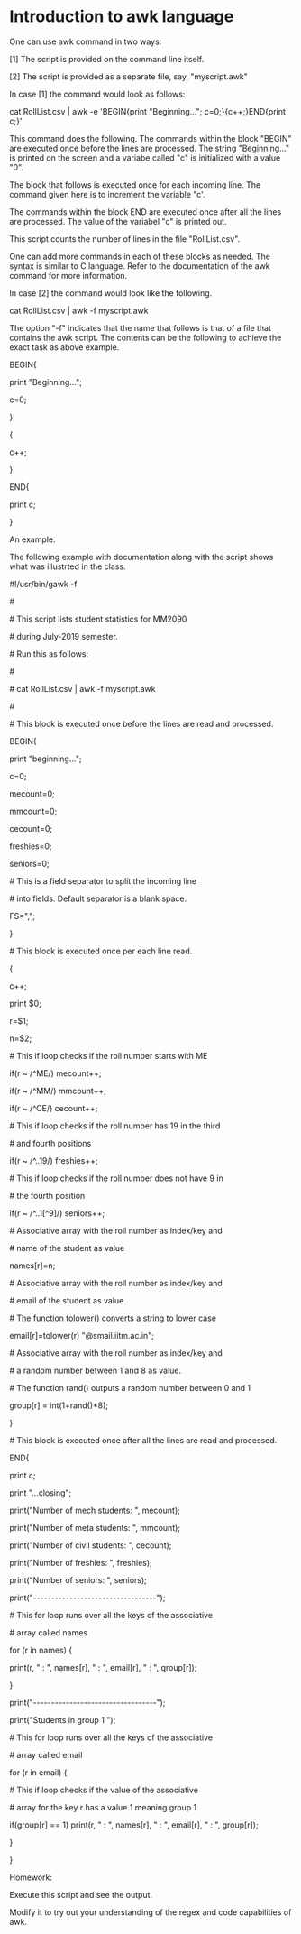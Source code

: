 # Introduction to awk language

One can use awk command in two ways:

\[1\] The script is provided on the command line itself.

\[2\] The script is provided as a separate file, say, "myscript.awk"

In case \[1\] the command would look as follows:

cat RollList.csv \| awk -e 'BEGIN{print "Beginning\...";
c=0;}{c++;}END{print c;}'

This command does the following. The commands within the block "BEGIN"
are executed once before the lines are processed. The string
"Beginning\..." is printed on the screen and a variabe called "c" is
initialized with a value "0".

The block that follows is executed once for each incoming line. The
command given here is to increment the variable "c'.

The commands within the block END are executed once after all the lines
are processed. The value of the variabel "c" is printed out.

This script counts the number of lines in the file "RollList.csv".

One can add more commands in each of these blocks as needed. The syntax
is similar to C language. Refer to the documentation of the awk command
for more information.

In case \[2\] the command would look like the following.

cat RollList.csv \| awk -f myscript.awk

The option "-f" indicates that the name that follows is that of a file
that contains the awk script. The contents can be the following to
achieve the exact task as above example.

BEGIN{

print "Beginning\...";

c=0;

}

{

c++;

}

END{

print c;

}

An example:

The following example with documentation along with the script shows
what was illustrted in the class.

\#!/usr/bin/gawk -f

\#

\# This script lists student statistics for MM2090

\# during July-2019 semester.

\# Run this as follows:

\#

\# cat RollList.csv \| awk -f myscript.awk

\#

\# This block is executed once before the lines are read and processed.

BEGIN{

print \"beginning\...\";

c=0;

mecount=0;

mmcount=0;

cecount=0;

freshies=0;

seniors=0;

\# This is a field separator to split the incoming line

\# into fields. Default separator is a blank space.

FS=\",\";

}

\# This block is executed once per each line read.

{

c++;

print \$0;

r=\$1;

n=\$2;

\# This if loop checks if the roll number starts with ME

if(r \~ /\^ME/) mecount++;

if(r \~ /\^MM/) mmcount++;

if(r \~ /\^CE/) cecount++;

\# This if loop checks if the roll number has 19 in the third

\# and fourth positions

if(r \~ /\^..19/) freshies++;

\# This if loop checks if the roll number does not have 9 in

\# the fourth position

if(r \~ /\^..1\[\^9\]/) seniors++;

\# Associative array with the roll number as index/key and

\# name of the student as value

names\[r\]=n;

\# Associative array with the roll number as index/key and

\# email of the student as value

\# The function tolower() converts a string to lower case

email\[r\]=tolower(r) \"\@smail.iitm.ac.in\";

\# Associative array with the roll number as index/key and

\# a random number between 1 and 8 as value.

\# The function rand() outputs a random number between 0 and 1

group\[r\] = int(1+rand()\*8);

}

\# This block is executed once after all the lines are read and
processed.

END{

print c;

print \"\...closing\";

print(\"Number of mech students: \", mecount);

print(\"Number of meta students: \", mmcount);

print(\"Number of civil students: \", cecount);

print(\"Number of freshies: \", freshies);

print(\"Number of seniors: \", seniors);

print(\"\-\-\-\-\-\-\-\-\-\-\-\-\-\-\-\-\-\-\-\-\-\-\-\-\-\-\-\-\-\-\-\-\--\");

\# This for loop runs over all the keys of the associative

\# array called names

for (r in names) {

print(r, \" : \", names\[r\], \" : \", email\[r\], \" : \", group\[r\]);

}

print(\"\-\-\-\-\-\-\-\-\-\-\-\-\-\-\-\-\-\-\-\-\-\-\-\-\-\-\-\-\-\-\-\-\--\");

print(\"Students in group 1 \");

\# This for loop runs over all the keys of the associative

\# array called email

for (r in email) {

\# This if loop checks if the value of the associative

\# array for the key r has a value 1 meaning group 1

if(group\[r\] == 1) print(r, \" : \", names\[r\], \" : \", email\[r\],
\" : \", group\[r\]);

}

}

Homework:

Execute this script and see the output.

Modify it to try out your understanding of the regex and code
capabilities of awk.
